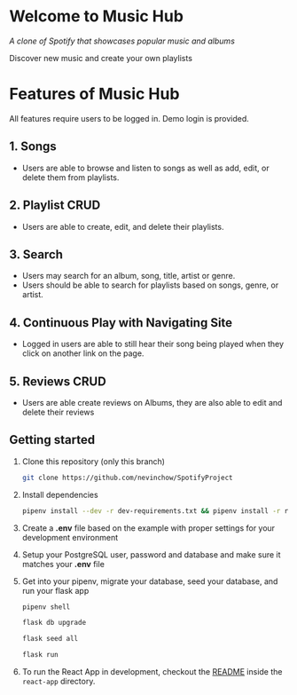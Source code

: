 # Welcome to Music Hub

_A clone of Spotify that showcases popular music and albums_

Discover new music and create your own playlists

# Features of Music Hub

All features require users to be logged in. Demo login is provided.

## 1. Songs 
* Users are able to browse and listen to songs as well as add, edit, or delete them from playlists. 

## 2. Playlist CRUD
* Users are able to create, edit, and delete their playlists. 

## 3. Search 
* Users may search for an album, song, title, artist or genre.
* Users should be able to search for playlists based on songs, genre, or artist.

## 4. Continuous Play with Navigating Site
* Logged in users are able to still hear their song being played when they click on another link on the page. 
 
## 5. Reviews CRUD
* Users are able create reviews on Albums, they are also able to edit and delete their reviews



## Getting started

1. Clone this repository (only this branch)

   ```bash
   git clone https://github.com/nevinchow/SpotifyProject
   ```

2. Install dependencies

      ```bash
      pipenv install --dev -r dev-requirements.txt && pipenv install -r requirements.txt
      ```

3. Create a **.env** file based on the example with proper settings for your
   development environment
   
4. Setup your PostgreSQL user, password and database and make sure it matches your **.env** file

5. Get into your pipenv, migrate your database, seed your database, and run your flask app

   ```bash
   pipenv shell
   ```

   ```bash
   flask db upgrade
   ```

   ```bash
   flask seed all
   ```

   ```bash
   flask run
   ```

6. To run the React App in development, checkout the [README](./react-app/README.md) inside the `react-app` directory.


